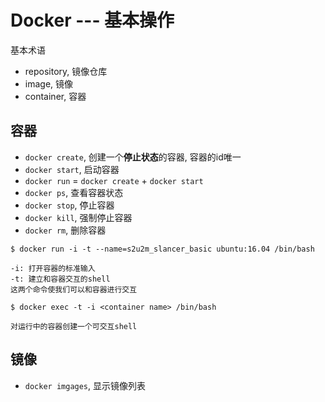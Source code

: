 # Docker --- 基本操作

基本术语

- repository, 镜像仓库
- image, 镜像
- container, 容器

## 容器

- `docker create`, 创建一个**停止状态**的容器, 容器的id唯一
- `docker start`, 启动容器
- `docker run` = `docker create` + `docker start`
- `docker ps`, 查看容器状态
- `docker stop`, 停止容器
- `docker kill`, 强制停止容器
- `docker rm`, 删除容器

```
$ docker run -i -t --name=s2u2m_slancer_basic ubuntu:16.04 /bin/bash

-i: 打开容器的标准输入
-t: 建立和容器交互的shell
这两个命令使我们可以和容器进行交互
```

```
$ docker exec -t -i <container name> /bin/bash

对运行中的容器创建一个可交互shell
```

## 镜像

- `docker imgages`, 显示镜像列表



